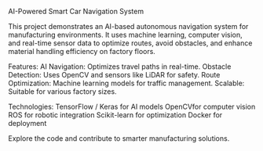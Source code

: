 AI-Powered Smart Car Navigation System

This project demonstrates an AI-based autonomous navigation system for manufacturing environments. It uses machine learning, computer vision, and real-time sensor data to optimize routes, avoid obstacles, and enhance material handling efficiency on factory floors.

Features:
AI Navigation: Optimizes travel paths in real-time.
Obstacle Detection: Uses OpenCV and sensors like LiDAR for safety.
Route Optimization: Machine learning models for traffic management.
Scalable: Suitable for various factory sizes.

Technologies:
TensorFlow / Keras for AI models
OpenCVfor computer vision
ROS for robotic integration
Scikit-learn for optimization
Docker for deployment

Explore the code and contribute to smarter manufacturing solutions.
